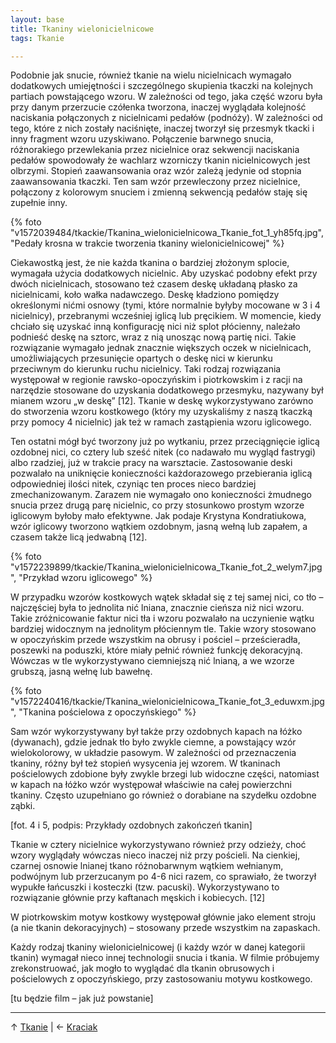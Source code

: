```yaml
---
layout: base
title: Tkaniny wielonicielnicowe
tags: Tkanie

---
```

Podobnie jak snucie, również tkanie na wielu nicielnicach wymagało dodatkowych umiejętności i szczególnego skupienia tkaczki na kolejnych partiach powstającego wzoru. W zależności od tego, jaka część wzoru była przy danym przerzucie czółenka tworzona, inaczej wyglądała kolejność naciskania połączonych z nicielnicami pedałów (podnóży). W zależności od tego, które z nich zostały naciśnięte, inaczej tworzył się przesmyk tkacki i inny fragment wzoru uzyskiwano. Połączenie barwnego snucia, różnorakiego przewlekania przez nicielnice oraz sekwencji naciskania pedałów spowodowały że wachlarz wzorniczy tkanin nicielnicowych jest olbrzymi. Stopień zaawansowania oraz wzór zależą jedynie od stopnia zaawansowania tkaczki. Ten sam wzór przewleczony przez nicielnice, połączony z  kolorowym snuciem  i zmienną sekwencją pedałów staję się zupełnie inny.

{% foto "v1572039484/tkackie/Tkanina_wielonicielnicowa_Tkanie_fot_1_yh85fq.jpg", "Pedały krosna w trakcie tworzenia tkaniny wielonicielnicowej" %}

Ciekawostką jest, że nie każda tkanina o bardziej złożonym splocie, wymagała użycia dodatkowych nicielnic. Aby uzyskać podobny efekt przy dwóch nicielnicach, stosowano też czasem deskę układaną płasko za nicielnicami, koło wałka nadawczego. Deskę kładziono pomiędzy określonymi nićmi osnowy (tymi, które normalnie byłyby mocowane w 3 i 4 nicielnicy), przebranymi wcześniej iglicą lub pręcikiem. W momencie, kiedy chciało się uzyskać inną konfigurację nici niż splot płócienny, należało podnieść deskę na sztorc, wraz z nią unosząc nową partię nici. Takie rozwiązanie wymagało jednak znacznie większych oczek w nicielnicach, umożliwiających przesunięcie opartych o deskę nici w kierunku przeciwnym do kierunku ruchu nicielnicy. Taki rodzaj rozwiązania występował w regionie rawsko-opoczyńskim i piotrkowskim i z racji na narzędzie stosowane do uzyskania dodatkowego przesmyku, nazywany był mianem wzoru „w deskę” \[12\]. Tkanie w deskę wykorzystywano zarówno do stworzenia wzoru kostkowego (który my uzyskaliśmy z naszą tkaczką przy pomocy 4 nicielnic) jak też w ramach zastąpienia wzoru iglicowego.

Ten ostatni mógł być tworzony już po wytkaniu, przez przeciągnięcie iglicą ozdobnej nici, co cztery lub sześć nitek (co nadawało mu wygląd fastrygi) albo rzadziej, już w trakcie pracy na warsztacie. Zastosowanie deski pozwalało na uniknięcie konieczności każdorazowego przebierania iglicą odpowiedniej ilości nitek, czyniąc ten proces nieco bardziej zmechanizowanym. Zarazem nie wymagało ono konieczności żmudnego snucia przez drugą parę nicielnic, co przy stosunkowo prostym wzorze iglicowym byłoby mało efektywne. Jak podaje Krystyna Kondratiukowa, wzór iglicowy tworzono wątkiem ozdobnym, jasną wełną lub zapałem, a czasem także licą jedwabną \[12\].

{% foto "v1572239899/tkackie/Tkanina_wielonicielnicowa_Tkanie_fot_2_welym7.jpg", "Przykład wzoru iglicowego" %}

W przypadku wzorów kostkowych wątek składał się z tej samej nici, co tło – najczęściej była to jednolita nić lniana, znacznie cieńsza niż nici wzoru. Takie zróżnicowanie faktur nici tła i wzoru pozwalało na uczynienie wątku bardziej widocznym na jednolitym płóciennym tle. Takie wzory stosowano w opoczyńskim przede wszystkim na obrusy i pościel – prześcieradła, poszewki na poduszki, które miały pełnić również funkcję dekoracyjną. Wówczas w tle wykorzystywano ciemniejszą nić lnianą, a we wzorze grubszą, jasną wełnę lub bawełnę.

{% foto "v1572240416/tkackie/Tkanina_wielonicielnicowa_Tkanie_fot_3_eduwxm.jpg", "Tkanina pościelowa z opoczyńskiego" %}

Sam wzór wykorzystywany był także przy ozdobnych kapach na łóżko (dywanach), gdzie jednak tło było zwykle ciemne, a powstający wzór wielokolorowy, w układzie pasowym. W zależności od przeznaczenia tkaniny, różny był też stopień wysycenia jej wzorem. W tkaninach pościelowych zdobione były zwykle brzegi lub widoczne części, natomiast w kapach na łóżko wzór występował właściwie na całej powierzchni tkaniny. Często uzupełniano go również o dorabiane na szydełku ozdobne ząbki.

\[fot. 4 i 5, podpis: Przykłady ozdobnych zakończeń tkanin\]

Tkanie w cztery nicielnice wykorzystywano również przy odzieży, choć wzory wyglądały wówczas nieco inaczej niż przy pościeli. Na cienkiej, czarnej osnowie lnianej tkano różnobarwnym wątkiem wełnianym, podwójnym lub przerzucanym po 4-6 nici razem, co sprawiało, że tworzył wypukłe łańcuszki i kosteczki (tzw. pacuski). Wykorzystywano to rozwiązanie głównie przy kaftanach męskich i kobiecych. \[12\]

W piotrkowskim motyw kostkowy występował głównie jako element stroju (a nie tkanin dekoracyjnych) – stosowany przede wszystkim na zapaskach.

Każdy rodzaj tkaniny wielonicielnicowej (i każdy wzór w danej kategorii tkanin) wymagał nieco innej technologii snucia i tkania. W filmie próbujemy zrekonstruować, jak mogło to wyglądać dla tkanin obrusowych i pościelowych z opoczyńskiego, przy zastosowaniu motywu kostkowego.

\[tu będzie film – jak już powstanie\]

***

↑ [Tkanie](/tkanie/#main) | ← [Kraciak](/tkanie/kraciak/#main)